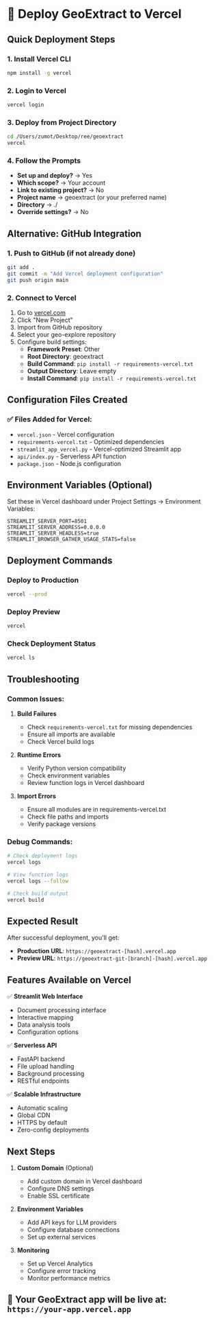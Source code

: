 # 🚀 Deploy GeoExtract to Vercel

## Quick Deployment Steps

### 1. Install Vercel CLI
```bash
npm install -g vercel
```

### 2. Login to Vercel
```bash
vercel login
```

### 3. Deploy from Project Directory
```bash
cd /Users/zumot/Desktop/ree/geoextract
vercel
```

### 4. Follow the Prompts
- **Set up and deploy?** → Yes
- **Which scope?** → Your account
- **Link to existing project?** → No
- **Project name** → geoextract (or your preferred name)
- **Directory** → ./
- **Override settings?** → No

## Alternative: GitHub Integration

### 1. Push to GitHub (if not already done)
```bash
git add .
git commit -m "Add Vercel deployment configuration"
git push origin main
```

### 2. Connect to Vercel
1. Go to [vercel.com](https://vercel.com)
2. Click "New Project"
3. Import from GitHub repository
4. Select your geo-explore repository
5. Configure build settings:
   - **Framework Preset**: Other
   - **Root Directory**: geoextract
   - **Build Command**: `pip install -r requirements-vercel.txt`
   - **Output Directory**: Leave empty
   - **Install Command**: `pip install -r requirements-vercel.txt`

## Configuration Files Created

### ✅ Files Added for Vercel:
- `vercel.json` - Vercel configuration
- `requirements-vercel.txt` - Optimized dependencies
- `streamlit_app_vercel.py` - Vercel-optimized Streamlit app
- `api/index.py` - Serverless API function
- `package.json` - Node.js configuration

## Environment Variables (Optional)

Set these in Vercel dashboard under Project Settings → Environment Variables:

```
STREAMLIT_SERVER_PORT=8501
STREAMLIT_SERVER_ADDRESS=0.0.0.0
STREAMLIT_SERVER_HEADLESS=true
STREAMLIT_BROWSER_GATHER_USAGE_STATS=false
```

## Deployment Commands

### Deploy to Production
```bash
vercel --prod
```

### Deploy Preview
```bash
vercel
```

### Check Deployment Status
```bash
vercel ls
```

## Troubleshooting

### Common Issues:

1. **Build Failures**
   - Check `requirements-vercel.txt` for missing dependencies
   - Ensure all imports are available
   - Check Vercel build logs

2. **Runtime Errors**
   - Verify Python version compatibility
   - Check environment variables
   - Review function logs in Vercel dashboard

3. **Import Errors**
   - Ensure all modules are in requirements-vercel.txt
   - Check file paths and imports
   - Verify package versions

### Debug Commands:
```bash
# Check deployment logs
vercel logs

# View function logs
vercel logs --follow

# Check build output
vercel build
```

## Expected Result

After successful deployment, you'll get:
- **Production URL**: `https://geoextract-[hash].vercel.app`
- **Preview URL**: `https://geoextract-git-[branch]-[hash].vercel.app`

## Features Available on Vercel

✅ **Streamlit Web Interface**
- Document processing interface
- Interactive mapping
- Data analysis tools
- Configuration options

✅ **Serverless API**
- FastAPI backend
- File upload handling
- Background processing
- RESTful endpoints

✅ **Scalable Infrastructure**
- Automatic scaling
- Global CDN
- HTTPS by default
- Zero-config deployments

## Next Steps

1. **Custom Domain** (Optional)
   - Add custom domain in Vercel dashboard
   - Configure DNS settings
   - Enable SSL certificate

2. **Environment Variables**
   - Add API keys for LLM providers
   - Configure database connections
   - Set up external services

3. **Monitoring**
   - Set up Vercel Analytics
   - Configure error tracking
   - Monitor performance metrics

## 🎉 Your GeoExtract app will be live at: `https://your-app.vercel.app`
